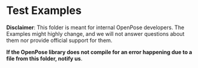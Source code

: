 # Test Examples
**Disclaimer**: This folder is meant for internal OpenPose developers. The Examples might highly change, and we will not answer questions about them nor provide official support for them.

**If the OpenPose library does not compile for an error happening due to a file from this folder, notify us**.
